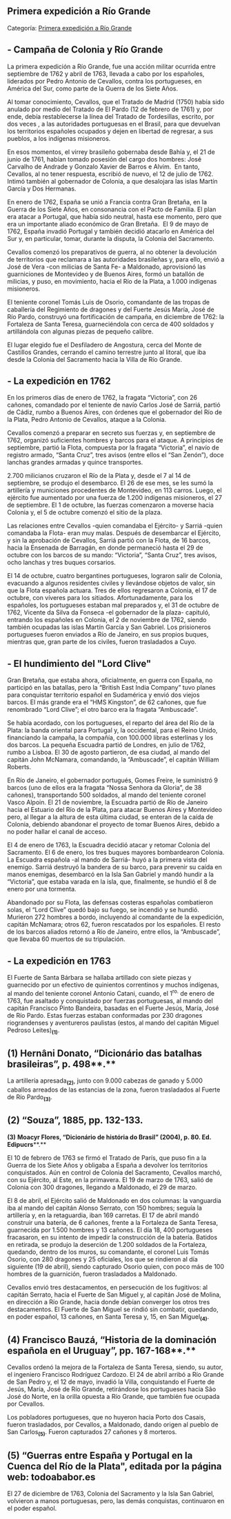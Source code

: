 ## Primera expedición a Río Grande

Categoría: [Primera expedición a Río Grande](http://descubrircorrientes.com.ar/2012/index.php/2875-historia-desde-el-origen-hasta-1814/de-la-ciudad-a-la-provincia-periodo-1750-1800/gobierno-virreinal-de-pedro-antonio-de-cevallos-cortes-y-calderon/primera-expedicion-a-rio-grande)

## **\- Campaña de Colonia y Río Grande**

La primera expedición a Río Grande, fue una acción militar ocurrida entre septiembre de 1762 y abril de 1763, llevada a cabo por los españoles, liderados por Pedro Antonio de Cevallos, contra los portugueses, en América del Sur, como parte de la Guerra de los Siete Años.

Al tomar conocimiento, Cevallos, que el Tratado de Madrid (1750) había sido anulado por medio del Tratado de El Pardo (12 de febrero de 1761) y, por ende, debía restablecerse la línea del Tratado de Tordesillas, escrito, por dos veces , a las autoridades portuguesas en el Brasil, para que devuelvan los territorios españoles ocupados y dejen en libertad de regresar, a sus pueblos, a los indígenas misioneros.

En esos momentos, el virrey brasileño gobernaba desde Bahía y, el 21 de junio de 1761, habían tomado posesión del cargo dos hombres: José Carvalho de Andrade y Gonzalo Xavier de Barros e Alvim.  En tanto, Cevallos, al no tener respuesta, escribió de nuevo, el 12 de julio de 1762. Intimó también al gobernador de Colonia, a que desalojara las islas Martín García y Dos Hermanas.

En enero de 1762, España se unió a Francia contra Gran Bretaña, en la Guerra de los Siete Años, en consonancia con el Pacto de Familia. El plan era atacar a Portugal, que había sido neutral, hasta ese momento, pero que era un importante aliado económico de Gran Bretaña.  El 9 de mayo de 1762, España invadió Portugal y también decidió atacarlo en América del Sur y, en particular, tomar, durante la disputa, la Colonia del Sacramento.

Cevallos comenzó los preparativos de guerra, al no obtener la devolución de territorios que reclamara a las autoridades brasileñas y, para ello, envió a José de Vera -con milicias de Santa Fe- a Maldonado, aprovisionó las guarniciones de Montevideo y de Buenos Aires, formó un batallón de milicias, y puso, en movimiento, hacia el Río de la Plata, a 1.000 indígenas misioneros.

El teniente coronel Tomás Luis de Osorio, comandante de las tropas de caballería del Regimiento de dragones y del Fuerte Jesús María, José de Río Pardo, construyó una fortificación de campaña, en diciembre de 1762: la Fortaleza de Santa Teresa, guarneciéndola con cerca de 400 soldados y artillándola con algunas piezas de pequeño calibre.

El lugar elegido fue el Desfiladero de Angostura, cerca del Monte de Castillos Grandes, cerrando el camino terrestre junto al litoral, que iba desde la Colonia del Sacramento hacia la Villa de Río Grande.

## **\- La expedición en 1762**

En los primeros días de enero de 1762, la fragata “Victoria”, con 26 cañones, comandado por el teniente de navío Carlos José de Sarriá, partió de Cádiz, rumbo a Buenos Aires, con órdenes que el gobernador del Río de la Plata, Pedro Antonio de Cevallos, ataque a la Colonia.

Cevallos comenzó a preparar en secreto sus fuerzas y, en septiembre de 1762, organizó suficientes hombres y barcos para el ataque. A principios de septiembre, partió la Flota, compuesta por la fragata “Victoria”, el navío de registro armado, “Santa Cruz”, tres avisos (entre ellos el “San Zenón”), doce lanchas grandes armadas y quince transportes.

2.700 milicianos cruzaron el Río de la Plata y, desde el 7 al 14 de septiembre, se produjo el desembarco. El 26 de ese mes, se les sumó la artillería y municiones procedentes de Montevideo, en 113 carros. Luego, el ejército fue aumentado por una fuerza de 1.200 indígenas misioneros, el 27 de septiembre. El 1 de octubre, las fuerzas comenzaron a moverse hacia Colonia y, el 5 de octubre comenzó el sitio de la plaza.

Las relaciones entre Cevallos -quien comandaba el Ejército- y Sarriá -quien comandaba la Flota- eran muy malas. Después de desembarcar el Ejército, y sin la aprobación de Cevallos, Sarriá partió con la Flota, de 16 barcos, hacia la Ensenada de Barragán, en donde permaneció hasta el 29 de octubre con los barcos de su mando: “Victoria”, “Santa Cruz”, tres avisos, ocho lanchas y tres buques corsarios.

El 14 de octubre, cuatro bergantines portugueses, lograron salir de Colonia, evacuando a algunos residentes civiles y llevándose objetos de valor, sin que la Flota española actuara. Tres de ellos regresaron a Colonia, el 17 de octubre, con víveres para los sitiados. Afortunadamente, para los españoles, los portugueses estaban mal preparados y, el 31 de octubre de 1762, Vicente da Silva da Fonseca -el gobernador de la plaza- capituló, entrando los españoles en Colonia, el 2 de noviembre de 1762, siendo también ocupadas las islas Martín García y San Gabriel. Los prisioneros portugueses fueron enviados a Río de Janeiro, en sus propios buques, mientras que, gran parte de los civiles, fueron trasladados a Cuyo.

## **\- El hundimiento del "Lord Clive"**

Gran Bretaña, que estaba ahora, oficialmente, en guerra con España, no participó en las batallas, pero la “British East India Company” tuvo planes para conquistar territorio español en Sudamérica y envió dos viejos barcos. El más grande era el “HMS Kingston”, de 62 cañones, que fue renombrado “Lord Clive”; el otro barco era la fragata “Ambuscade”.

Se había acordado, con los portugueses, el reparto del área del Río de la Plata: la banda oriental para Portugal y, la occidental, para el Reino Unido, financiando la campaña, la compañía, con 100.000 libras esterlinas y los dos barcos. La pequeña Escuadra partió de Londres, en julio de 1762, rumbo a Lisboa. El 30 de agosto partieron, de esa ciudad, al mando del capitán John McNamara, comandando, la “Ambuscade”, el capitán William Roberts.

En Río de Janeiro, el gobernador portugués, Gomes Freire, le suministró 9 barcos (uno de ellos era la fragata “Nossa Senhora da Gloria”, de 38 cañones), transportando 500 soldados, al mando del teniente coronel Vasco Alpoin. El 21 de noviembre, la Escuadra partió de Río de Janeiro hacia el Estuario del Río de la Plata, para atacar Buenos Aires y Montevideo pero, al llegar a la altura de esta última ciudad, se enteran de la caída de Colonia, debiendo abandonar el proyecto de tomar Buenos Aires, debido a no poder hallar el canal de acceso.

El 4 de enero de 1763, la Escuadra decidió atacar y retomar Colonia del Sacramento. El 6 de enero, los tres buques mayores bombardearon Colonia. La Escuadra española -al mando de Sarriá- huyó a la primera vista del enemigo. Sarriá destruyó la bandera de su barco, para prevenir su caída en manos enemigas, desembarcó en la Isla San Gabriel y mandó hundir a la “Victoria”, que estaba varada en la isla, que, finalmente, se hundió el 8 de enero por una tormenta.

Abandonado por su Flota, las defensas costeras españolas combatieron solas, el “Lord Clive” quedó bajo su fuego, se incendió y se hundió. Murieron 272 hombres a bordo, incluyendo al comandante de la expedición, capitán McNamara; otros 62, fueron rescatados por los españoles. El resto de los barcos aliados retornó a Río de Janeiro, entre ellos, la “Ambuscade”, que llevaba 60 muertos de su tripulación.

## **\- La expedición en 1763**

El Fuerte de Santa Bárbara se hallaba artillado con siete piezas y guarnecido por un efectivo de quinientos correntinos y muchos indígenas, al mando del teniente coronel Antonio Catani, cuando, el 1<sup>ro.</sup> de enero de 1763, fue asaltado y conquistado por fuerzas portuguesas, al mando del capitán Francisco Pinto Bandeira, basadas en el Fuerte Jesús, María, José de Río Pardo. Estas fuerzas estaban conformadas por 230 dragones riograndenses y aventureros paulistas (estos, al mando del capitán Miguel Pedroso Leites)<sub><strong>(1)</strong></sub>.

## **(1)** **Hernâni Donato, “Dicionário das batalhas brasileiras”, p. 498****.**

La artillería apresada<sub><strong>(2)</strong></sub>, junto con 9.000 cabezas de ganado y 5.000 caballos arreados de las estancias de la zona, fueron trasladados al Fuerte de Río Pardo<sub><strong>(3)</strong></sub>.

## **(2)** **“Souza”, 1885, pp. 132-133.**  
**(3)** **Moacyr Flores, “Dicionário de história do Brasil” (2004), p. 80. Ed. Edipucrs****.**

El 10 de febrero de 1763 se firmó el Tratado de París, que puso fin a la Guerra de los Siete Años y obligaba a España a devolver los territorios conquistados. Aún en control de Colonia del Sacramento, Cevallos marchó, con su Ejército, al Este, en la primavera. El 19 de marzo de 1763, salió de Colonia con 300 dragones, llegando a Maldonado, el 29 de marzo.

El 8 de abril, el Ejército salió de Maldonado en dos columnas: la vanguardia iba al mando del capitán Alonso Serrato, con 150 hombres; seguía la artillería y, en la retaguardia, iban 169 carretas. El 17 de abril mandó construir una batería, de 6 cañones, frente a la Fortaleza de Santa Teresa, guarnecida por 1.500 hombres y 13 cañones. El día 18, 400 portugueses fracasaron, en su intento de impedir la construcción de la batería. Batidos en retirada, se produjo la deserción de 1.200 soldados de la Fortaleza, quedando, dentro de los muros, su comandante, el coronel Luis Tomás Osorio, con 280 dragones y 25 oficiales, los que se rindieron al día siguiente (19 de abril), siendo capturado Osorio quien, con poco más de 100 hombres de la guarnición, fueron trasladados a Maldonado.

Cevallos envió tres destacamentos, en persecución de los fugitivos: al capitán Serrato, hacia el Fuerte de San Miguel y, al capitán José de Molina, en dirección a Río Grande, hacia donde debían converger los otros tres destacamentos. El Fuerte de San Miguel se rindió sin combatir, quedando, en poder español, 13 cañones, en Santa Teresa y, 15, en San Miguel<sub><strong>(4)</strong></sub>.

## **(4)** **Francisco Bauzá, “Historia de la dominación española en el Uruguay”, pp. 167-168****.**

Cevallos ordenó la mejora de la Fortaleza de Santa Teresa, siendo, su autor, el ingeniero Francisco Rodríguez Cardozo. El 24 de abril arribó a Río Grande de San Pedro y, el 12 de mayo, invadió la Villa, conquistando el Fuerte de Jesús, María, José de Río Grande, retirándose los portugueses hacia São José do Norte, en la orilla opuesta a Río Grande, que también fue ocupada por Cevallos.

Los pobladores portugueses, que no huyeron hacia Porto dos Casais, fueron trasladados, por Cevallos, a Maldonado, dando origen al pueblo de San Carlos<sub><strong>(5)</strong></sub>. Fueron capturados 27 cañones y 8 morteros.

## **(5)** **“Guerras entre España y Portugal en la Cuenca del Río de la Plata", editada por la página web: todoababor.es**

El 27 de diciembre de 1763, Colonia del Sacramento y la Isla San Gabriel, volvieron a manos portuguesas, pero, las demás conquistas, continuaron en el poder español.